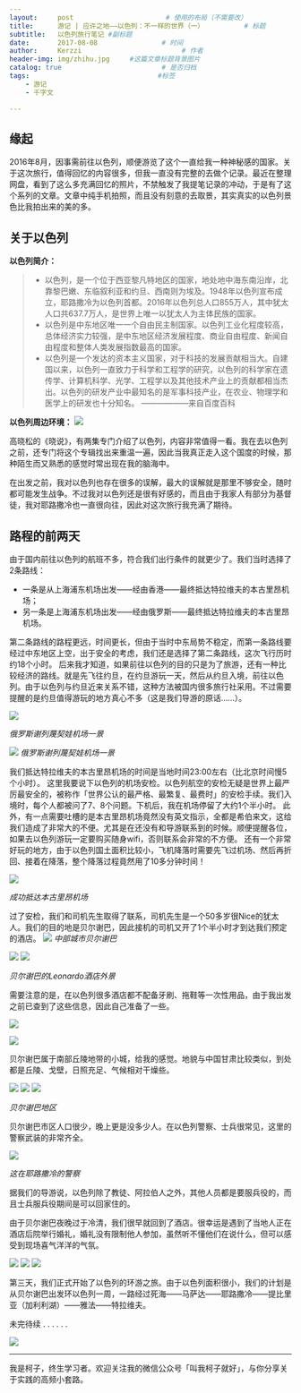 ```yaml
---
layout:     post                       # 使用的布局（不需要改）
title:      游记 | 应许之地——以色列：不一样的世界（一）          # 标题
subtitle:   以色列旅行笔记 #副标题
date:       2017-08-08                # 时间
author:     Kerzzi                         # 作者
header-img: img/zhihu.jpg     #这篇文章标题背景图片
catalog: true                         # 是否归档
tags:                                #标签
    - 游记
    - 千字文

---
```




## 缘起

2016年8月，因事需前往以色列，顺便游览了这个一直给我一种神秘感的国家。关于这次旅行，值得回忆的内容很多，但我一直没有完整的去做个记录。最近在整理网盘，看到了这么多充满回忆的照片，不禁触发了我提笔记录的冲动，于是有了这个系列的文章。文章中纯手机拍照，而且没有刻意的去取景，其实真实的以色列景色比我拍出来的美的多。

## 关于以色列

**以色列简介：**

> * 以色列，是一个位于西亚黎凡特地区的国家，地处地中海东南沿岸，北靠黎巴嫩、东临叙利亚和约旦、西南则为埃及。1948年以色列宣布成立，耶路撒冷为以色列首都。2016年以色列总人口855万人，其中犹太人口共637.7万人，是世界上唯一以犹太人为主体民族的国家。
> * 以色列是中东地区唯一一个自由民主制国家。以色列工业化程度较高，总体经济实力较强，是中东地区经济发展程度、商业自由程度、新闻自由程度和整体人类发展指数最高的国家。
> * 以色列是一个发达的资本主义国家，对于科技的发展贡献相当大。自建国以来，以色列一直致力于科学和工程学的研究，以色列的科学家在遗传学、计算机科学、光学、工程学以及其他技术产业上的贡献都相当杰出。以色列的研发产业中最知名的是军事科技产业，在农业、物理学和医学上的研发也十分知名。
>                             ——————来自百度百科


**以色列周边环境：**
![](https://ww4.sinaimg.cn/large/006tNc79gy1fich5pe37sj30ig0mw0up.jpg)

高晓松的《晓说》，有两集专门介绍了以色列，内容非常值得一看。我在去以色列之前，还专门将这个专辑找出来重温一遍，因此当我真正走入这个国度的时候，那种陌生而又熟悉的感觉时常出现在我的脑海中。

在出发之前，我对以色列也存在很多的误解，最大的误解就是那里不够安全，随时都可能发生战争。不过我对以色列还是很有好感的，而且由于我家人有部分为基督徒，我对耶路撒冷也一直很向往，因此对这次旅行我充满了期待。


## 路程的前两天

由于国内前往以色列的航班不多，符合我们出行条件的就更少了。我们当时选择了2条路线：

* 一条是从上海浦东机场出发——经由香港——最终抵达特拉维夫的本古里昂机场；
* 另一条是上海浦东机场出发——经由俄罗斯——最终抵达特拉维夫的本古里昂机场。

第二条路线的路程更远，时间更长，但由于当时中东局势不稳定，而第一条路线要经过中东地区上空，出于安全的考虑，我们还是选择了第二条路线，这次飞行历时约18个小时。
后来我才知道，如果前往以色列的目的只是为了旅游，还有一种比较经济的路线。就是先飞往约旦，在约旦游玩一天，然后从约旦入境，前往以色列。由于以色列与约旦近来关系不错，这种方法被国内很多旅行社采用。不过需要提醒的是约旦值得游玩的地方真心不多（这是我们导游的原话......）。

![](https://ww1.sinaimg.cn/large/006tNc79gy1fichdmlhfpj31kw16oni8.jpg)

_俄罗斯谢列蔑契娃机场一景_                    

![](https://ww1.sinaimg.cn/large/006tNc79gy1fichko9312j31kw16oao5.jpg)
_俄罗斯谢列蔑契娃机场一景_  

我们抵达特拉维夫的本古里昂机场的时间是当地时间23:00左右（比北京时间慢5个小时）。
这里我要说下以色列的机场安检。以色列航空的安检无疑是世界上最严厉最安全的，被称作「世界公认的最严格、最繁复、最费时」的安检手续。我们入境时，每个人都被问了7、8个问题。下机后，我在机场停留了大约1个半小时。
此外，有一点需要吐槽的是本古里昂机场竟然没有英文指示，全都是希伯来文，这给我们造成了非常大的不便。尤其是在还没有和导游联系到的时候。顺便提醒各位，如果去以色列游玩一定要购买随身wifi，否则联系会非常的不方便。
还有一个非常好玩的地方，由于以色列国土面积比较小，飞机降落时需要先飞过机场、然后再折回、接着在降落，整个降落过程竟然用了10多分钟时间！

![](https://ww2.sinaimg.cn/large/006tNc79gy1fichlplxcnj31kw16o4dt.jpg)

_成功抵达本古里昂机场_

过了安检，我们和司机先生取得了联系，司机先生是一个50多岁很Nice的犹太人。我们的目的地是贝尔谢巴，因此接机的司机又开了1个半小时才到达我们预定的酒店。
![](https://ww1.sinaimg.cn/large/006tNc79gy1fichqaupymj315m1pqgrs.jpg)
_中部城市贝尔谢巴_

![](https://ww4.sinaimg.cn/large/006tNc79gy1fichrmeqs2j31kw16oh36.jpg)
![](https://ww1.sinaimg.cn/large/006tNc79gy1fichrgysr5j31kw16o4k0.jpg)

_贝尔谢巴的Leonardo酒店外景_

需要注意的是，在以色列很多酒店都不配备牙刷、拖鞋等一次性用品，由于我出发之前已查到了这些信息，因此自己准备了一些。

![](https://ww2.sinaimg.cn/large/006tNc79gy1fichruxi3vj31kw16ogzz.jpg)

![](https://ww4.sinaimg.cn/large/006tNc79gy1fichrs218vj31kw16o1kx.jpg)

贝尔谢巴属于南部丘陵地带的小城，给我的感觉。地貌与中国甘肃比较类似，到处都是丘陵、戈壁，日照充足、气候相对干燥些。

![](https://ww1.sinaimg.cn/large/006tNc79gy1ficiiuhpgsj31kw16o1kx.jpg)
![](https://ww2.sinaimg.cn/large/006tNc79gy1ficihw87ccj31kw16on8x.jpg)
![](https://ww3.sinaimg.cn/large/006tNc79gy1ficihyx3vmj31kw16odrp.jpg)

_贝尔谢巴地区_

贝尔谢巴市区人口很少，晚上更是没多少人。在以色列警察、士兵很常见，这里的警察武装的非常齐全。

![](https://ww3.sinaimg.cn/large/006tNc79gy1ficjbyff0oj31kw23vkjh.jpg)

_这在耶路撒冷的警察_

据我们的导游说，以色列除了教徒、阿拉伯人之外，其他人员都是要服兵役的，而且士兵服兵役期间是可以回家住的。

由于贝尔谢巴夜晚过于冷清，我们很早就回到了酒店。很幸运是遇到了当地人正在酒店后院举行婚礼，婚礼没有限制他人参加，虽然听不懂他们在说什么，但可以感受到现场喜气洋洋的气氛。

 ![](https://ww4.sinaimg.cn/large/006tNc79gy1ficiif9wytj31kw16o4j5.jpg)
 ![](https://ww3.sinaimg.cn/large/006tNc79gy1ficiioaz2yj31kw16oh4j.jpg)
 ![](https://ww2.sinaimg.cn/large/006tNc79gy1ficiiqq2d6j31kw16owwa.jpg)


第三天，我们正式开始了以色列的环游之旅。由于以色列面积很小，我们的计划是从贝尔谢巴出发环以色列一周，一路经过死海——马萨达——耶路撒冷——提比里亚（加利利湖）——雅法——特拉维夫。

未完待续 . . . . . .

![](https://ww1.sinaimg.cn/large/006tNc79gy1ficgsiorlwj31kw0vwdx7.jpg)

---

我是柯子，终生学习者。欢迎关注我的微信公众号「叫我柯子就好」，与你分享关于实践的高频小套路。 
